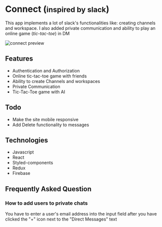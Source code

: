 # Connect (<small>inspired by slack</small>)

This app implements a lot of slack's functionalities like: creating channels and workspace. I also added private communication and ability to play an online game (*tic-tac-toe*) in DM

![connect preview](https://cdn.sanity.io/images/fohljj9y/production/12a1886b5c5c50dc9ddbeee940c3f322ebada0ec-1440x791.png)

## Features
- Authentication and Authorization
- Online tic-tac-toe game with friends
- Ability to create Channels and workspaces
- Private Communication
- Tic-Tac-Toe game with AI

## Todo
- Make the site mobile responsive
- Add Delete functionality to messages

## Technologies
- Javascript
- React
- Styled-components
- Redux
- Firebase

## Frequently Asked Question
### How to add users to private chats
 You have to enter a user's email address into the input field after you have clicked the "+" icon next to the "Direct Messages" text


